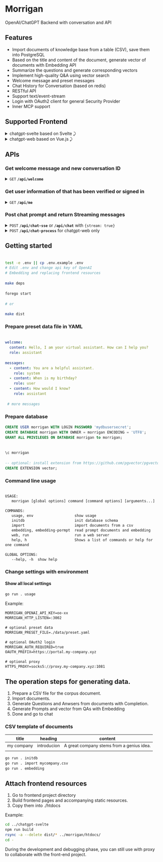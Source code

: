 # Morrigan

OpenAI/ChatGPT Backend with conversation and API

## Features
 - Import documents of knowledge base from a table (CSV), save them into PostgreSQL
 - Based on the title and content of the document, generate vector of documents with Embedding API
 - Summarize the questions and generate corresponding vectors
 - Implement high-quality Q&A using vector search
 - Welcome message and preset messages
 - Chat History for Conversation (based on redis)
 - RESTful API
 - Support text/event-stream
 - Login with OAuth2 client for general Security Provider
 - Inner MCP support

## Supported Frontend

<details>
 <summary>chatgpt-svelte based on Svelte  ⤸</summary>

 ![chatgpt-svelte](./docs/screen-svelte-s.png)

> forked: https://github.com/liut/chatgpt-svelte

</details>

<details>
 <summary>chatgpt-web based on Vue.js  ⤸</summary>

 ![chatgpt-web](./docs/screen-web-s.png)

> forked: https://github.com/liut/chatgpt-web

</details>


## APIs

### Get welcome message and new conversation ID

<details>
 <summary><code>GET</code> <code><b>/api/welcome</b></code></summary>

##### Parameters

> None

##### Responses

> | http code     | content-type                      | response                                           |
> |---------------|-----------------------------------|---------------------------------------------------------------------|
> | `200`         | `application/json`        | `{"message": "welcome message", "id": "new-cid"}`                                         |


</details>

### Get user information of that has been verified or signed in

<details>
 <summary><code>GET</code> <code><b>/api/me</b></code></summary>

##### Parameters

> None

##### Responses

> | http code     | content-type                      | response                                           |
> |---------------|-----------------------------------|---------------------------------------------------------------------|
> | `200`         | `application/json`        | `{"data": {"avatar": "", "name": "name", "uid": "uid"}}`                                         |
> | `401`         | `application/json`        | `{"error": "", "message": ""}`                                         |


</details>

### Post chat prompt and return Streaming messages

<details>
 <summary><code>POST</code> <code><b>/api/chat-sse</b></code> or <code><b>/api/chat</b></code> with <code>{stream: true}</code></summary>

##### Parameters

> | name       |  type     | data type      | description                         |
> |------------|-----------|----------------|-------------------------------------|
> | `csid`     |  optional | string       | conversation ID        |
> | `prompt`   |  required | string       | message for ask        |
> | `stream`   |  optional |  bool        | enable event-stream, force on <code><b>/api/chat-sse</b></code>       |


##### Responses

> | http code     | content-type               | response                                           |
> |---------------|----------------------------|----------------------------------------------------|
> | `200`         | `text/event-stream`        | `{"delta": "message fragments", "id": "conversation ID"}`                                          |
> | `401`         | `application/json`        | `{"status": "Unauthorized", "message": ""}`                                         |


</details>

<details>
 <summary><code>POST</code> <code><b>/api/chat-process</b></code> for chatgpt-web only</summary>

##### Parameters

> | name        |  type     | data type      | description                         |
> |-------------|-----------|----------------|-------------------------------------|
> | `prompt`    | required  |    string      | message for ask        |
> | `options`   | optional  |    object      | <code>{ conversationId: "" }</code>    |


##### Responses

> | http code     | content-type                    | response                                           |
> |---------------|---------------------------------|-----------------------------------------------------|
> | `200`         | `application/octet-stream`      | `{"delta": "message fragments", "text": "message", "conversationId": ""}`                                          |
> | `401`         | `application/json`        | `{"status": "Unauthorized", "message": ""}`                                         |


</details>

## Getting started

```bash

test -e .env || cp .env.example .env
# Edit .env and change api key of OpenAI
# Embedding and replacing frontend resources

make deps

forego start

# or

make dist


```

### Prepare preset data file in YAML

```yaml

welcome:
  content: Hello, I am your virtual assistant. How can I help you?
  role: assistant

messages:
  - content: You are a helpful assistant.
    role: system
  - content: When is my birthday?
    role: user
  - content: How would I know?
    role: assistant

 # more messages

```

### Prepare database

```sql
CREATE USER morrigan WITH LOGIN PASSWORD 'mydbusersecret';
CREATE DATABASE morrigan WITH OWNER = morrigan ENCODING = 'UTF8';
GRANT ALL PRIVILEGES ON DATABASE morrigan to morrigan;


\c morrigan

-- optional: install extension from https://github.com/pgvector/pgvector
CREATE EXTENSION vector;

```

### Command line usage

```plan

USAGE:
   morrigan [global options] command [command options] [arguments...]

COMMANDS:
   usage, env                   show usage
   initdb                       init database schema
   import                       import documents from a csv
   embedding, embedding-pormpt  read prompt documents and embedding
   web, run                     run a web server
   help, h                      Shows a list of commands or help for one command

GLOBAL OPTIONS:
   --help, -h  show help

```


### Change settings with environment

#### Show all local settings
```bash
go run . usage
```

Example:

```plan
MORRIGAN_OPENAI_API_KEY=oo-xx
MORRIGAN_HTTP_LISTEN=:3002

# optional preset data
MORRIGAN_PRESET_FILE=./data/preset.yaml

# optional OAuth2 login
MORRIGAN_AUTH_REQUIRED=true
OAUTH_PREFIX=https://portal.my-company.xyz

# optional proxy
HTTPS_PROXY=socks5://proxy.my-company.xyz:1081
```

## The operation steps for generating data.

1. Prepare a CSV file for the corpus document.
2. Import documents.
3. Generate Questions and Anwsers from documents with Completion.
4. Generate Prompts and vector from QAs with Embedding
5. Done and go to chat

### CSV template of documents

| title      | heading     | content                                   |
|------------|-------------|-------------------------------------------|
| my company | introducion | A great company stems from a genius idea. |
|            |             |                                           |

```bash
go run . initdb
go run . import mycompany.csv
go run . embedding
```


## Attach frontend resources

1. Go to frontend project directory
2. Build frontend pages and accompanying static resources.
3. Copy them into ./htdocs

Example:

```bash
cd ../chatgpt-svelte
npm run build
rsync -a --delete dist/* ../morrigan/htdocs/
cd -
```

During the development and debugging phase, you can still use with proxy to collaborate with the front-end project.

